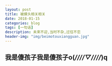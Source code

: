 ```yaml
---
layout: post
title: 被摸头相关相关
date: 2018-01-15
categories: blog
tags: [一句话]
description: 未来不迎,当时不杂,过往不恋
header-img: "img/beimotouxiangguan.jpg"
---
```




## 我是傻孩子我是傻孩子o(*////▽////*)q




